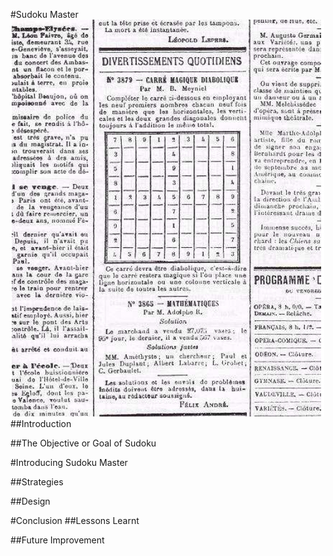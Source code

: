#Sudoku Master
![Image of a Sudoku](images/sudoku.jpg)
##Introduction

##The Objective or Goal of Sudoku

#Introducing Sudoku Master

##Strategies

##Design

#Conclusion
##Lessons Learnt

##Future Improvement
